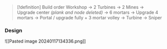 >[!definition] Build order
>Workshop -> 2 Turbines -> 2 Mines -> Upgrade center *(plank and node deleted)* -> 6 mortars -> Upgrade 4 mortars -> Portal / upgrade fully + 3 mortar volley -> Turbine -> Sniper
### Design
![[Pasted image 20240117134336.png]]
